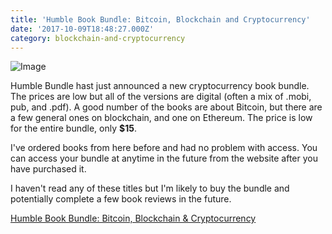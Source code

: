```yaml
---
title: 'Humble Book Bundle: Bitcoin, Blockchain and Cryptocurrency'
date: '2017-10-09T18:48:27.000Z'
category: blockchain-and-cryptocurrency
---
```

![Image](https://steemitimages.com/DQmS6jkrP64KTRKweHxEQSi6m7MLWBFHex9vLY5CQe283JK/image.png)

Humble Bundle hast just announced a new cryptocurrency book bundle. The prices are low but all of the versions are digital (often a mix of .mobi, pub, and .pdf). A good number of the books are about Bitcoin, but there are a few general ones on blockchain, and one on Ethereum. The price is low for the entire bundle, only **$15**.

I've ordered books from here before and had no problem with access. You can access your bundle at anytime in the future from the website after you have purchased it.

I haven't read any of these titles but I'm likely to buy the bundle and potentially complete a few book reviews in the future.

[Humble Book Bundle: Bitcoin, Blockchain & Cryptocurrency](https://www.humblebundle.com/books/bitcoin-cryptocurrency-books)
